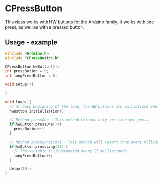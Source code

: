 # CPressButton
This class works with HW buttons for the Arduino family. It works with one press, as well as with a pressed button.

## Usage - example
```cpp
#include <Arduino.h>
#include "CPressButton.h"

CPressButton hwButton(2);
int pressButton = 0;
int longPressButton = 0;

void setup(){

}

void loop(){
  // At each beginning of the loop, the HW buttons are initialized whether or not they are pressed
  hwButton.initialization();

  // Method pressOne - This method returns only one true per press
  if(hwButton.pressOne()){
    pressButton++;
  }

  // Method pressLong(int) - This method will return true every millisecond that has elapsed while the button has been pressed.
  if(hwButton.pressLong(25)){
    // The variable is incremented every 25 milliseconds
    longPressButton++; 
  }

  delay(10);
}

